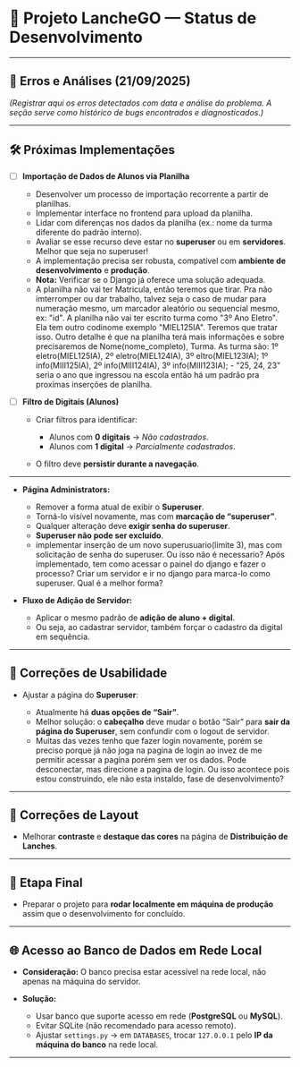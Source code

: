 # 📌 Projeto LancheGO — Status de Desenvolvimento

---

## 🐞 Erros e Análises (21/09/2025)

*(Registrar aqui os erros detectados com data e análise do problema. A seção serve como histórico de bugs encontrados e diagnosticados.)*

---

## 🛠️ Próximas Implementações

* [ ] **Importação de Dados de Alunos via Planilha**

  * Desenvolver um processo de importação recorrente a partir de planilhas.
  * Implementar interface no frontend para upload da planilha.
  * Lidar com diferenças nos dados da planilha (ex.: nome da turma diferente do padrão interno).
  * Avaliar se esse recurso deve estar no **superuser** ou em **servidores**. Melhor que seja no superuser!
  * A implementação precisa ser robusta, compatível com **ambiente de desenvolvimento** e **produção**.
  * **Nota:** Verificar se o Django já oferece uma solução adequada.
  * A planilha não vai ter Matricula, então teremos que tirar. Pra não imterromper ou dar trabalho, talvez seja o caso de mudar para numeração mesmo, um marcador aleatório ou sequencial mesmo, ex: "id". A planilha não vai ter escrito turma como "3º Ano Eletro". Ela tem outro codinome exemplo "MIEL125IA". Teremos que tratar isso. Outro detalhe é que na planilha terá mais informações e sobre precisaremos de Nome(nome_completo), Turma. As turma são: 1º eletro(MIEL125IA), 2º eletro(MIEL124IA), 3º eltro(MIEL123IA); 1º info(MIII125IA), 2º info(MIII124IA), 3º info(MIII123IA); - "25, 24, 23" seria o ano que ingressou na escola então há um padrão pra proximas inserções de planilha.

* [ ] **Filtro de Digitais (Alunos)**

  * Criar filtros para identificar:

    * Alunos com **0 digitais** → *Não cadastrados*.
    * Alunos com **1 digital** → *Parcialmente cadastrados*.
  * O filtro deve **persistir durante a navegação**.

---

* **Página Administrators:**

  * Remover a forma atual de exibir o **Superuser**.
  * Torná-lo visível novamente, mas com **marcação de “superuser”**.
  * Qualquer alteração deve **exigir senha do superuser**.
  * **Superuser não pode ser excluído**.
  * implementar inserção de um novo superusuario(limite 3), mas com solicitação de senha do superuser. Ou isso não é necessario? Após implementado, tem como acessar o painel do django e fazer o processo? Criar um servidor e ir no django para marca-lo como superuser. Qual é a melhor forma?

* **Fluxo de Adição de Servidor:**

  * Aplicar o mesmo padrão de **adição de aluno + digital**.
  * Ou seja, ao cadastrar servidor, também forçar o cadastro da digital em sequência.

---

## 🎨 Correções de Usabilidade

* Ajustar a página do **Superuser**:

  * Atualmente há **duas opções de “Sair”**.
  * Melhor solução: o **cabeçalho** deve mudar o botão “Sair” para **sair da página do Superuser**, sem confundir com o logout de servidor.
  * Muitas das vezes tenho que fazer login novamente, porém se preciso porque já não joga na pagina de login ao invez de me permitir acessar a pagina porém sem ver os dados. Pode desconectar, mas direcione a pagina de login. Ou isso acontece pois estou construindo, ele não esta instaldo, fase de desenvolvimento?

---

## 🎨 Correções de Layout

* Melhorar **contraste** e **destaque das cores** na página de **Distribuição de Lanches**.

---

## 🚀 Etapa Final

* Preparar o projeto para **rodar localmente em máquina de produção** assim que o desenvolvimento for concluído.

---

## 🌐 Acesso ao Banco de Dados em Rede Local

* **Consideração:** O banco precisa estar acessível na rede local, não apenas na máquina do servidor.
* **Solução:**

  * Usar banco que suporte acesso em rede (**PostgreSQL** ou **MySQL**).
  * Evitar SQLite (não recomendado para acesso remoto).
  * Ajustar `settings.py` → em `DATABASES`, trocar `127.0.0.1` pelo **IP da máquina do banco** na rede local.

---

